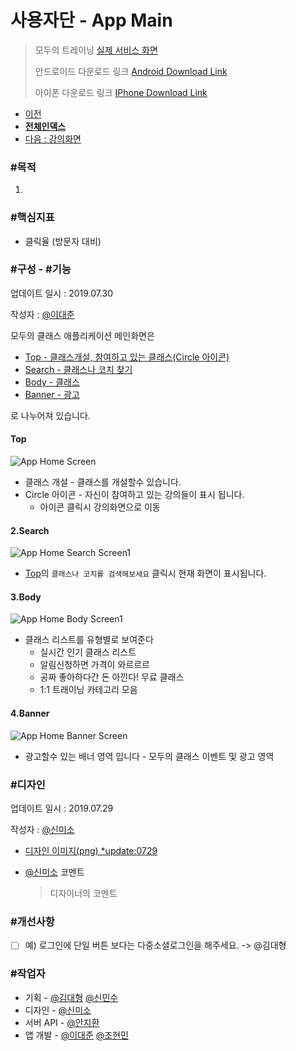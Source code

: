 # 사용자단 - App Main

> 모두의 트레이닝 [실제 서비스 화면](www.modooclass.net)
> 
> 안드로이드 다운로드 링크 [Android Download Link](https://play.google.com/store/apps/details?id=com.modooclass)
> 
> 아이폰 다운로드 링크 [IPhone Download Link](https://itunes.apple.com/app/id1464482964)
>

- [이전](https://github.com/jacob-modoo/modooGuide/tree/master/service)      
- [**전체인덱스**](../class/README.md)     
- [다음 : 강의화면](../ch5_join_class/class/README.md)


### **#목적**

1. 

### #핵심지표

- 클릭율 (방문자 대비)

### **#구성 - #기능**
업데이트 일시 : 2019.07.30

작성자 : [@이대준](https://github.com/DaeJunLee)

모두의 클래스 애플리케이션 메인화면은

- [Top - 클래스개설, 참여하고 있는 클래스(Circle 아이콘)](#Top)
- [Search - 클래스나 코치 찾기](#2Search)
- [Body - 클래스](#3.Body)
- [Banner - 광고](#4.Banner)

로 나누어져 있습니다.


#### Top
![App Home Screen](./img/home1.jpg)

- 클래스 개설 - 클래스를 개설할수 있습니다.
-  Circle 아이콘 - 자신이 참여하고 있는 강의들이 표시 됩니다.
   - 아이콘 클릭시 강의화면으로 이동
#### 2.Search

![App Home Search Screen1](./img/search/search1.jpg)
- [Top](#1.Top)의 `클래스나 코치를 검색해보세요` 클릭시 현재 화면이 표시됩니다.

#### 3.Body

![App Home Body Screen1](./img/home2.jpg)
<!--![App Home Body Screen2](./img/home3.jpg)-->
<!--![App Home Body Screen3](./img/home4.jpg)-->
<!--![App Home Body Screen4](./img/home5.jpg)-->
- 클래스 리스트를 유형별로 보여준다
  - 실시간 인기 클래스 리스트
  - 알림신청하면 가격이 와르르르
  - 공짜 좋아하다간 돈 아낀다! 무료 클래스
  - 1:1 트래이닝 카테고리 모음
   
#### 4.Banner

![App Home Banner Screen](./img/home_banner.jpg)
- 광고할수 있는 배너 영역 입니다 - 모두의 클래스 이벤트 및 광고 영역

### **#디자인**
업데이트 일시 : 2019.07.29

작성자 : [@신미소](https://github.com/meeso-modoo)

- [디자인 이미지(png) *update:0729](https://drive.google.com/open?id=1N2eaHlCSkL-ypSoj5mDWc_bMHmjXXDIB)

- [@신미소](https://github.com/meeso-modoo)  코멘트

  > 디자이너의 코멘트



### #개선사항

- [ ] 예) 로그인에 단일 버튼 보다는 다중소셜로그인을 해주세요. -> @김대형


### **#작업자**

- 기획 - [@김대형](https://github.com/jacob-modoo) [@신민수](https://github.com/minsoo-modoo)
- 디자인 - [@신미소](https://github.com/meeso-modoo)
- 서버 API - [@안지환](https://github.com/jihwan-modoo)
- 앱 개발 - [@이대준](https://github.com/DaeJunLee) [@조현민](https://github.com/hyunmin-modoo)
